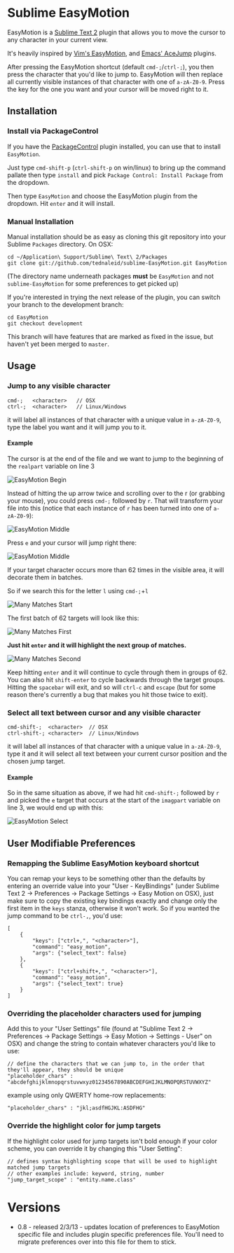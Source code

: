 # Sublime EasyMotion

EasyMotion is a [Sublime Text 2](http://www.sublimetext.com/2) plugin that allows you to move the cursor to any character in your current view.

It's heavily inspired by [Vim's EasyMotion](http://www.vim.org/scripts/script.php?script_id=3526), and [Emacs' AceJump](http://www.emacswiki.org/emacs/AceJump) plugins.

After pressing the EasyMotion shortcut (default `cmd-;`/`ctrl-;`), you then press the character that you'd like to jump to.  EasyMotion will then replace all currently visible instances of that character with one of `a-zA-Z0-9`.  Press the key for the one you want and your cursor will be moved right to it. 

## Installation

### Install via PackageControl
If you have the [PackageControl](http://wbond.net/sublime_packages/package_control) plugin installed, you can use that to install `EasyMotion`.

Just type `cmd-shift-p` (`ctrl-shift-p` on win/linux) to bring up the command pallate then type `install` and pick `Package Control: Install Package` from the dropdown.

Then type `EasyMotion` and choose the EasyMotion plugin from the dropdown.  Hit `enter` and it will install.

### Manual Installation

Manual installation should be as easy as cloning this git repository into your Sublime `Packages` directory.  On OSX:

    cd ~/Application\ Support/Sublime\ Text\ 2/Packages
    git clone git://github.com/tednaleid/sublime-EasyMotion.git EasyMotion
    
(The directory name underneath packages __must__ be `EasyMotion` and not `sublime-EasyMotion` for some preferences to get picked up)

If you're interested in trying the next release of the plugin, you can switch your branch to the development branch:

    cd EasyMotion
    git checkout development
    
This branch will have features that are marked as fixed in the issue, but haven't yet been merged to `master`.

## Usage

### Jump to any visible character

    cmd-;   <character>   // OSX
    ctrl-;  <character>   // Linux/Windows
    
it will label all instances of that character with a unique value in `a-zA-Z0-9`, type the label you want and it will jump you to it.

#### Example

The cursor is at the end of the file and we want to jump to the beginning of the `realpart` variable on line 3

![EasyMotion Begin](https://raw.github.com/tednaleid/sublime-EasyMotion/add_images/images/sublimejump_begin.png)

Instead of hitting the up arrow twice and scrolling over to the r (or grabbing your mouse), you could press `cmd-;` followed by `r`.  That will transform your file into this (notice that each instance of `r` has been turned into one of `a-zA-Z0-9`):

![EasyMotion Middle](https://raw.github.com/tednaleid/sublime-EasyMotion/add_images/images/sublimejump_middle.png)

Press `e` and your cursor will jump right there:

![EasyMotion Middle](https://raw.github.com/tednaleid/sublime-EasyMotion/add_images/images/sublimejump_end.png)

If your target character occurs more than 62 times in the visible area, it will decorate them in batches.  

So if we search this for the letter `l` using `cmd-;`+`l`

![Many Matches Start](https://raw.github.com/tednaleid/sublime-EasyMotion/add_images/images/many_matches_start.png)

The first batch of 62 targets will look like this:

![Many Matches First](https://raw.github.com/tednaleid/sublime-EasyMotion/add_images/images/many_matches_first.png)

**Just hit `enter` and it will highlight the next group of matches.**  

![Many Matches Second](https://raw.github.com/tednaleid/sublime-EasyMotion/add_images/images/many_matches_second.png)

Keep hitting `enter` and it will continue to cycle through them in groups of 62.  You can also hit `shift-enter` to cycle backwards through the target groups.  Hitting the `spacebar` will exit, and so will `ctrl-c` and `escape` (but for some reason there's currently a bug that makes you hit those twice to exit).

### Select all text between cursor and any visible character

    cmd-shift-;  <character>  // OSX
    ctrl-shift-; <character>  // Linux/Windows

it will label all instances of that character with a unique value in `a-zA-Z0-9`, type it and it will select all text between your current cursor position and the chosen jump target.

#### Example

So in the same situation as above, if we had hit `cmd-shift-;` followed by `r` and picked the `e` target that occurs at the start of the `imagpart` variable on line 3, we would end up with this:

![EasyMotion Select](https://raw.github.com/tednaleid/sublime-EasyMotion/add_images/images/sublimejump_select.png)


## User Modifiable Preferences

### Remapping the Sublime EasyMotion keyboard shortcut

You can remap your keys to be something other than the defaults by entering an override value into your "User - KeyBindings" (under Sublime Text 2 -> Preferences -> Package Settings -> Easy Motion on OSX), just make sure to copy the existing key bindings exactly and change only the first item in the `keys` stanza, otherwise it won't work.  So if you wanted the jump command to be `ctrl-,`, you'd use:


    [
        { 
            "keys": ["ctrl+,", "<character>"], 
            "command": "easy_motion",
            "args": {"select_text": false} 
        },
        { 
            "keys": ["ctrl+shift+,", "<character>"], 
            "command": "easy_motion",
            "args": {"select_text": true} 
        }
    ]


### Overriding the placeholder characters used for jumping

Add this to your "User Settings" file (found at "Sublime Text 2 -> Preferences -> Package Settings -> Easy Motion -> Settings - User" on OSX) and change the string to contain whatever characters you'd like to use:

    // define the characters that we can jump to, in the order that they'll appear, they should be unique
    "placeholder_chars" : "abcdefghijklmnopqrstuvwxyz01234567890ABCDEFGHIJKLMNOPQRSTUVWXYZ"
    
example using only QWERTY home-row replacements:

    "placeholder_chars" : "jkl;asdfHGJKL:ASDFHG"

### Override the highlight color for jump targets
    
If the highlight color used for jump targets isn't bold enough if your color scheme, you can override it by changing this "User Setting":

    // defines syntax highlighting scope that will be used to highlight matched jump targets
    // other examples include: keyword, string, number
    "jump_target_scope" : "entity.name.class"


# Versions

- 0.8 - released 2/3/13 - updates location of preferences to EasyMotion specific file and includes plugin specific preferences file.  You'll need to migrate preferences over into this file for them to stick.
